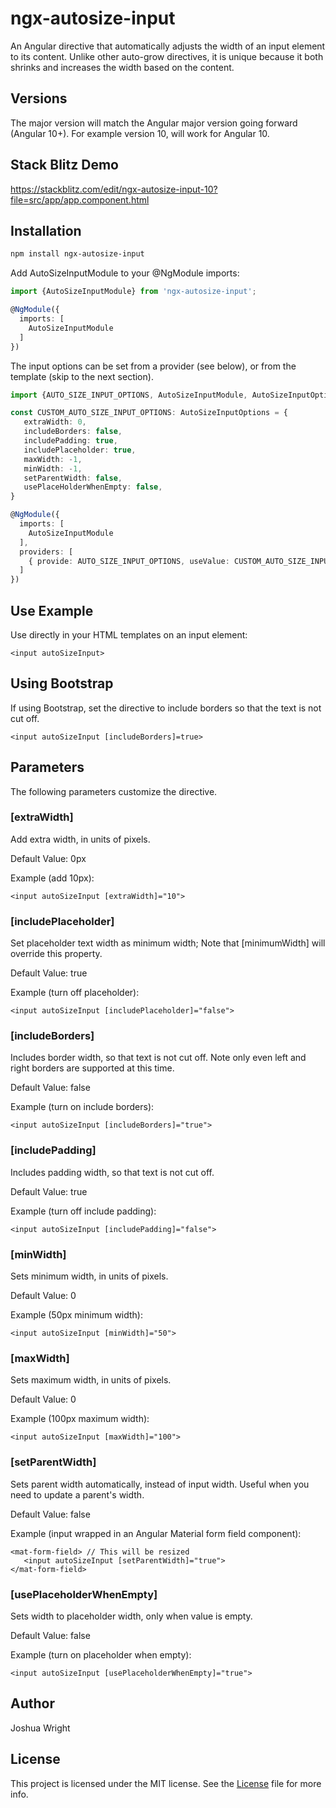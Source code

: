# ngx-autosize-input
An Angular directive that automatically adjusts the width of an input element to its content. Unlike other auto-grow directives, it is unique because it both shrinks and increases the width based on the content.

## Versions
The major version will match the Angular major version going forward (Angular 10+). For example version 10, will work for Angular 10.

## Stack Blitz Demo
https://stackblitz.com/edit/ngx-autosize-input-10?file=src/app/app.component.html

## Installation

```bash
npm install ngx-autosize-input
```

Add AutoSizeInputModule to your @NgModule imports:

```typescript
import {AutoSizeInputModule} from 'ngx-autosize-input';

@NgModule({
  imports: [
    AutoSizeInputModule
  ]
})
```

The input options can be set from a provider (see below), or from the template (skip to the next section).

```typescript
import {AUTO_SIZE_INPUT_OPTIONS, AutoSizeInputModule, AutoSizeInputOptions} from 'ngx-autosize-input';

const CUSTOM_AUTO_SIZE_INPUT_OPTIONS: AutoSizeInputOptions = {
   extraWidth: 0,
   includeBorders: false,
   includePadding: true,
   includePlaceholder: true,
   maxWidth: -1,
   minWidth: -1,
   setParentWidth: false,
   usePlaceHolderWhenEmpty: false,
}

@NgModule({
  imports: [
    AutoSizeInputModule
  ],
  providers: [
    { provide: AUTO_SIZE_INPUT_OPTIONS, useValue: CUSTOM_AUTO_SIZE_INPUT_OPTIONS }
  ]
})
```


## Use Example
Use directly in your HTML templates on an input element:
 ```
<input autoSizeInput>
```

## Using Bootstrap
If using Bootstrap, set the directive to include borders so that the text is not cut off.
 ```
<input autoSizeInput [includeBorders]=true>
```

## Parameters
The following parameters customize the directive.

### \[extraWidth]

Add extra width, in units of pixels.

Default Value: 0px

Example (add 10px): 
 ```
<input autoSizeInput [extraWidth]="10">
```

### \[includePlaceholder]

Set placeholder text width as minimum width;
Note that [minimumWidth] will override this property.

Default Value: true

Example (turn off placeholder): 
 ```
<input autoSizeInput [includePlaceholder]="false">
```

### \[includeBorders]

Includes border width, so that text is not cut off.
Note only even left and right borders are supported at this time.

Default Value: false

Example (turn on include borders):
 ```
<input autoSizeInput [includeBorders]="true">
```

### \[includePadding]

Includes padding width, so that text is not cut off.

Default Value: true

Example (turn off include padding): 
 ```
<input autoSizeInput [includePadding]="false">
```

### \[minWidth]

Sets minimum width, in units of pixels.

Default Value: 0

Example (50px minimum width): 
 ```
<input autoSizeInput [minWidth]="50">
```

### \[maxWidth]

Sets maximum width, in units of pixels.

Default Value: 0

Example (100px maximum width): 
 ```
<input autoSizeInput [maxWidth]="100">
```

### \[setParentWidth]

Sets parent width automatically, instead of input width. Useful when you need to update a parent's width.

Default Value: false

Example (input wrapped in an Angular Material form field component): 
 ```
<mat-form-field> // This will be resized
    <input autoSizeInput [setParentWidth]="true">
</mat-form-field>
```

### \[usePlaceholderWhenEmpty]

Sets width to placeholder width, only when value is empty.

Default Value: false

Example (turn on placeholder when empty):
 ```
<input autoSizeInput [usePlaceholderWhenEmpty]="true">
```

## Author
Joshua Wright

## License
This project is licensed under the MIT license. See the [License](LICENSE) file for more info.
